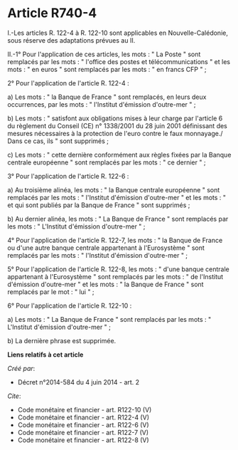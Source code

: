 # Article R740-4

I.-Les articles R. 122-4 à R. 122-10 sont applicables en Nouvelle-Calédonie, sous réserve des adaptations prévues au II. 

II.-1° Pour l'application de ces articles, les mots : " La Poste " sont remplacés par les mots : " l'office des postes et
télécommunications " et les mots : " en euros " sont remplacés par les mots : " en francs CFP " ; 

2° Pour l'application de l'article R. 122-4 : 

a) Les mots : " la Banque de France " sont remplacés, en leurs deux occurrences, par les mots : " l'Institut d'émission
d'outre-mer " ; 

b) Les mots : " satisfont aux obligations mises à leur charge par l'article 6 du règlement du Conseil (CE) n° 1338/2001 du 28
juin 2001 définissant des mesures nécessaires à la protection de l'euro contre le faux monnayage./ Dans ce cas, ils " sont
supprimés ; 

c) Les mots : " cette dernière conformément aux règles fixées par la Banque centrale européenne " sont remplacés par les
mots : " ce dernier " ; 

3° Pour l'application de l'article R. 122-6 : 

a) Au troisième alinéa, les mots : " la Banque centrale européenne " sont remplacés par les mots : " l'Institut d'émission
d'outre-mer " et les mots : " et qui sont publiés par la Banque de France " sont supprimés ; 

b) Au dernier alinéa, les mots : " La Banque de France " sont remplacés par les mots : " L'Institut d'émission d'outre-mer
" ; 

4° Pour l'application de l'article R. 122-7, les mots : " la Banque de France ou d'une autre banque centrale appartenant à
l'Eurosystème " sont remplacés par les mots : " l'Institut d'émission d'outre-mer " ; 

5° Pour l'application de l'article R. 122-8, les mots : " d'une banque centrale appartenant à l'Eurosystème " sont remplacés
par les mots : " de l'Institut d'émission d'outre-mer " et les mots : " la Banque de France " sont remplacés par le mot : "
lui " ; 

6° Pour l'application de l'article R. 122-10 : 

a) Les mots : " La Banque de France " sont remplacés par les mots : " L'Institut d'émission d'outre-mer " ; 

b) La dernière phrase est supprimée.

**Liens relatifs à cet article**

_Créé par_:

  - Décret n°2014-584 du 4 juin 2014 - art. 2

_Cite_:

  - Code monétaire et financier - art. R122-10 (V)
  - Code monétaire et financier - art. R122-4 (V)
  - Code monétaire et financier - art. R122-6 (V)
  - Code monétaire et financier - art. R122-7 (V)
  - Code monétaire et financier - art. R122-8 (V)
